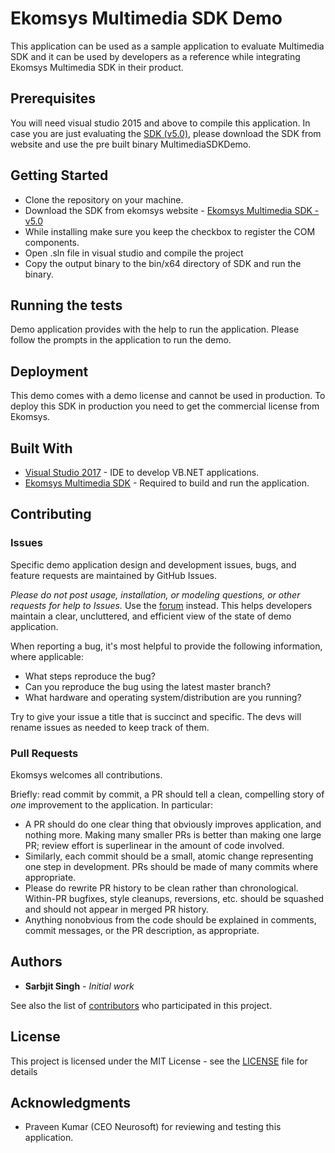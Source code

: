 # Ekomsys Multimedia SDK Demo

This application can be used as a sample application to evaluate Multimedia SDK and it can be used by developers as a reference while integrating Ekomsys Multimedia SDK in their product.

## Prerequisites

You will need visual studio 2015 and above to compile this application. In case you are just evaluating the [SDK (v5.0)](https://ekomsys.com/downloads/ekomsys-multimedia-sdk-5.0-x64.exe), please download the SDK from website and use the pre built binary MultimediaSDKDemo.


## Getting Started

* Clone the repository on your machine. 
* Download the SDK from ekomsys website - [Ekomsys Multimedia SDK - v5.0](https://ekomsys.com/downloads/ekomsys-multimedia-sdk-5.0-x64.exe)
* While installing make sure you keep the checkbox to register the COM components.
* Open .sln file in visual studio and compile the project
* Copy the output binary to the bin/x64 directory of SDK and run the binary.


## Running the tests

Demo application provides with the help to run the application. Please follow the prompts in the application to run the demo.


## Deployment

This demo comes with a demo license and cannot be used in production. To deploy this SDK in production you need to get the commercial license from Ekomsys.


## Built With

* [Visual Studio 2017](https://www.visualstudio.com/vs/community/) - IDE to develop VB.NET applications.
* [Ekomsys Multimedia SDK](http://ekomsys.com) - Required to build and run the application.

## Contributing

### Issues

Specific demo application design and development issues, bugs, and feature requests are maintained by GitHub Issues.

_Please do not post usage, installation, or modeling questions, or other requests for help to Issues._
Use the [forum](http://wiki.ekomsys.com/) instead. This helps developers maintain a clear, uncluttered, and efficient view of the state of demo application.

When reporting a bug, it's most helpful to provide the following information, where applicable:

* What steps reproduce the bug?
* Can you reproduce the bug using the latest master branch?
* What hardware and operating system/distribution are you running?

Try to give your issue a title that is succinct and specific. The devs will rename issues as needed to keep track of them.

### Pull Requests

Ekomsys welcomes all contributions.


Briefly: read commit by commit, a PR should tell a clean, compelling story of _one_ improvement to the application. In particular:

* A PR should do one clear thing that obviously improves application, and nothing more. Making many smaller PRs is better than making one large PR; review effort is superlinear in the amount of code involved.
* Similarly, each commit should be a small, atomic change representing one step in development. PRs should be made of many commits where appropriate.
* Please do rewrite PR history to be clean rather than chronological. Within-PR bugfixes, style cleanups, reversions, etc. should be squashed and should not appear in merged PR history.
* Anything nonobvious from the code should be explained in comments, commit messages, or the PR description, as appropriate.


## Authors

* **Sarbjit Singh** - *Initial work* 

See also the list of [contributors](https://github.com/ekomsys/multimedia-sdk-demo/graphs/contributors) who participated in this project.

## License

This project is licensed under the MIT License - see the [LICENSE](LICENSE) file for details

## Acknowledgments

* Praveen Kumar (CEO Neurosoft) for reviewing and testing this application.

